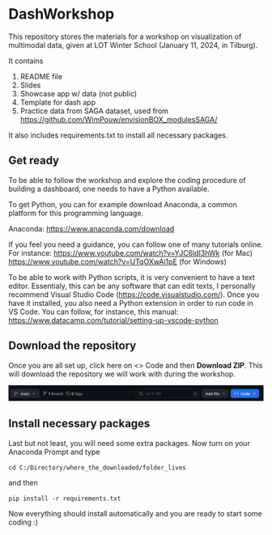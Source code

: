 # DashWorkshop

This repository stores the materials for a workshop on visualization of multimodal data, given at LOT Winter School (January 11, 2024, in Tilburg).

It contains 

1. README file
2. Slides
3. Showcase app w/ data (not public)
4. Template for dash app
5. Practice data from SAGA dataset, used from https://github.com/WimPouw/envisionBOX_modulesSAGA/

It also includes requirements.txt to install all necessary packages.

## Get ready

To be able to follow the workshop and explore the coding procedure of building a dashboard, one needs to have a Python available.

To get Python, you can for example download Anaconda, a common platform for this programming language.

Anaconda: https://www.anaconda.com/download

If you feel you need a guidance, you can follow one of many tutorials online. For instance:
https://www.youtube.com/watch?v=YJC6ldI3hWk (for Mac)
https://www.youtube.com/watch?v=UTqOXwAi1pE (for Windows)

To be able to work with Python scripts, it is very convenient to have a text editor. Essentialy, this can be any software that can edit texts, I personally recommend Visual Studio Code (https://code.visualstudio.com/). Once you have it installed, you also need a Python extension in order to run code in VS Code. You can follow, for instance, this manual: https://www.datacamp.com/tutorial/setting-up-vscode-python

## Download the repository

Once you are all set up, click here on <> Code and then <b>Download ZIP</b>. This will download the repository we will work with during the workshop. 

![Alt text](image.png)

## Install necessary packages

Last but not least, you will need some extra packages. Now turn on your Anaconda Prompt and type

    cd C:/Directory/where_the_downloaded/folder_lives

and then

    pip install -r requirements.txt

Now everything should install automatically and you are ready to start some coding :)


